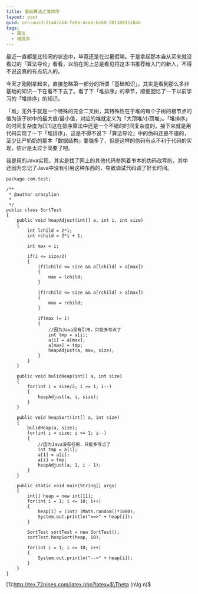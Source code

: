 ```yaml
---
title: 基础算法之堆排序
layout: post
guid: urn:uuid:21a47a54-fe0a-4caa-bc60-201308151846
tags:
  - 算法
  - 堆排序
---
```


最近一直都是比较闲的状态中，毕竟还是在过暑假嘛。于是拿起那本自从买来就没看过的「算法导论」看看，以前在网上总是看见将这本书推荐给入门的新人，不得不说这真的有点坑人的。

今天才刚刚拿起来，直接忽略第一部分的所谓「基础知识」，其实是看到那么多非基础的知识一下在看不下去了。看了下「堆排序」的章节，顺便回忆了一下以前学习的「堆排序」的知识。

「堆」无外乎就是一个特殊的完全二叉树，其特殊性在于堆的每个子树的根节点的值为该子树中的最大值/最小值，对应的堆就定义为「大顶堆/小顶堆」。「堆排序」的时间复杂度为[][1]这在排序算法中还是一个不错的时间复杂度的。接下来就是用代码实现了一下「堆排序」，这是不得不说下「算法导论」中的伪码还是不错的，至少比严奶奶的那本「数据结构」要强多了，但是这样的伪码有点不利于代码的实现，估计是太过于简要了吧。

我是用的Java实现，其实是找了网上的其他代码参照着书本的伪码改写的，其中还因为忘记了Java中没有引用这种东西的，导致调试代码调了好长时间。

	package com.test;	

	/**
	 * @author crazylion
	 *
	 */
	public class SortTest
	{
		public void heapAdjust(int[] a, int i, int size)
		{
			int lchild = 2*i;
			int rchild = 2*i + 1;
			
			int max = i;
			
			if(i <= size/2)
			{
				if(lchild <= size && a[lchild] > a[max])
				{
					max = lchild;
				}
				
				if(rchild <= size && a[rchild] > a[max])
				{
					max = rchild;
				}
				
				if(max != i)
				{
					//因为Java没有引用，只能多写点了
					int tmp = a[i];
					a[i] = a[max];
					a[max] = tmp;
					heapAdjust(a, max, size);
				}
			}
		}
		
		public void bulidHeap(int[] a, int size)
		{
			for(int i = size/2; i >= 1; i--)
			{
				heapAdjust(a, i, size);
			}
		}
		
		public void heapSort(int[] a, int size)
		{
			bulidHeap(a, size);
			for(int i = size; i >= 1; i--)
			{
				//因为Java没有引用，只能多写点了
				int tmp = a[1];
				a[1] = a[i];
				a[i] = tmp;
				heapAdjust(a, 1, i - 1);
			}
		}
		
		public static void main(String[] args)
		{
			int[] heap = new int[11];
			for(int i = 1; i <= 10; i++)
			{
				heap[i] = (int) (Math.random()*1000);
				System.out.println("==>" + heap[i]);
			}
			
			SortTest sortTest = new SortTest();
			sortTest.heapSort(heap, 10);
					
			for(int i = 1; i <= 10; i++)
			{
				System.out.println("-->" + heap[i]);
			}
		}
	}

[1]:http://tex.72pines.com/latex.php?latex=$\Theta (n\lg n)$